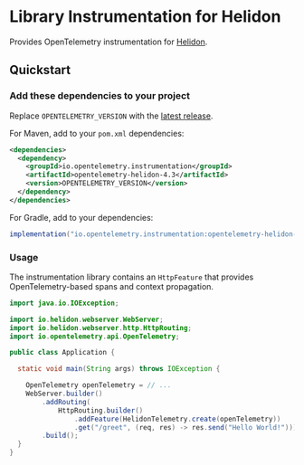 # Library Instrumentation for Helidon

Provides OpenTelemetry instrumentation for [Helidon](https://helidon.io/).

## Quickstart

### Add these dependencies to your project

Replace `OPENTELEMETRY_VERSION` with the [latest
release](https://search.maven.org/search?q=g:io.opentelemetry.instrumentation%20AND%20a:opentelemetry-helidon-4.3).

For Maven, add to your `pom.xml` dependencies:

```xml
<dependencies>
  <dependency>
    <groupId>io.opentelemetry.instrumentation</groupId>
    <artifactId>opentelemetry-helidon-4.3</artifactId>
    <version>OPENTELEMETRY_VERSION</version>
  </dependency>
</dependencies>
```

For Gradle, add to your dependencies:

```groovy
implementation("io.opentelemetry.instrumentation:opentelemetry-helidon-4.3:OPENTELEMETRY_VERSION")
```

### Usage

The instrumentation library contains an `HttpFeature` that provides OpenTelemetry-based spans
and context propagation.

```java
import java.io.IOException;

import io.helidon.webserver.WebServer;
import io.helidon.webserver.http.HttpRouting;
import io.opentelemetry.api.OpenTelemetry;

public class Application {

  static void main(String args) throws IOException {

    OpenTelemetry openTelemetry = // ...
    WebServer.builder()
        .addRouting(
            HttpRouting.builder()
                .addFeature(HelidonTelemetry.create(openTelemetry))
                .get("/greet", (req, res) -> res.send("Hello World!")))
        .build();
  }
}
```

